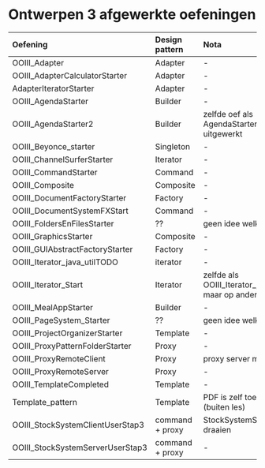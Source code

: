# Ontwerpen 3 afgewerkte oefeningen

| Oefening | Design pattern | Nota
| :---- | :----------- | :--- | 
|OOIII_Adapter|Adapter|-|
|OOIII_AdapterCalculatorStarter|Adapter|-|
|AdapterIteratorStarter| Adapter |-|
|OOIII_AgendaStarter|Builder|-|
|OOIII_AgendaStarter2|Builder| zelfde oef als AgendaStarter, anders uitgewerkt| 
|OOIII_Beyonce_starter |Singleton|-|
|OOIII_ChannelSurferStarter|Iterator|-|
|OOIII_CommandStarter|Command|-|
|OOIII_Composite|Composite|-|
|OOIII_DocumentFactoryStarter|Factory|-|
|OOIII_DocumentSystemFXStart|Command|-|
|OOIII_FoldersEnFilesStarter| ?? |geen idee welke dp|
|OOIII_GraphicsStarter|Composite|-|
|OOIII_GUIAbstractFactoryStarter|Factory|-|
|OOIII_Iterator_java_utilTODO|iterator|-|
|OOIII_Iterator_Start|Iterator| zelfde als OOIII_Iterator_java_utilTODO maar op andere manier| 
|OOIII_MealAppStarter|Builder|-|
|OOIII_PageSystem_Starter|??|geen idee welke dp|
|OOIII_ProjectOrganizerStarter|Template|-|
|OOIII_ProxyPatternFolderStarter|Proxy|-|
|OOIII_ProxyRemoteClient|Proxy|proxy server moet draaien|
|OOIII_ProxyRemoteServer|Proxy|-|
|OOIII_TemplateCompleted|Template|-|
|Template_pattern|Template| PDF is zelf toegevoegd (buiten les) |
|OOIII_StockSystemClientUserStap3|command + proxy|StockSystemServer moet draaien|
|OOIII_StockSystemServerUserStap3|command + proxy|-|



